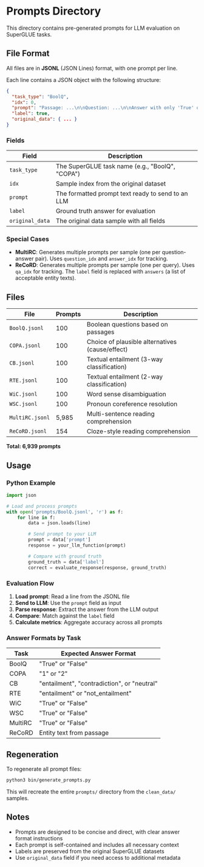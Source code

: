 # Prompts Directory

This directory contains pre-generated prompts for LLM evaluation on SuperGLUE tasks.

## File Format

All files are in **JSONL** (JSON Lines) format, with one prompt per line.

Each line contains a JSON object with the following structure:

```json
{
  "task_type": "BoolQ",
  "idx": 0,
  "prompt": "Passage: ...\n\nQuestion: ...\n\nAnswer with only 'True' or 'False'.",
  "label": true,
  "original_data": { ... }
}
```

### Fields

| Field           | Description                                       |
| --------------- | ------------------------------------------------- |
| `task_type`     | The SuperGLUE task name (e.g., "BoolQ", "COPA")   |
| `idx`           | Sample index from the original dataset            |
| `prompt`        | The formatted prompt text ready to send to an LLM |
| `label`         | Ground truth answer for evaluation                |
| `original_data` | The original data sample with all fields          |

### Special Cases

- **MultiRC**: Generates multiple prompts per sample (one per question-answer pair). Uses `question_idx` and `answer_idx` for tracking.
- **ReCoRD**: Generates multiple prompts per sample (one per query). Uses `qa_idx` for tracking. The `label` field is replaced with `answers` (a list of acceptable entity texts).

## Files

| File            | Prompts | Description                                     |
| --------------- | ------- | ----------------------------------------------- |
| `BoolQ.jsonl`   | 100     | Boolean questions based on passages             |
| `COPA.jsonl`    | 100     | Choice of plausible alternatives (cause/effect) |
| `CB.jsonl`      | 100     | Textual entailment (3-way classification)       |
| `RTE.jsonl`     | 100     | Textual entailment (2-way classification)       |
| `WiC.jsonl`     | 100     | Word sense disambiguation                       |
| `WSC.jsonl`     | 100     | Pronoun coreference resolution                  |
| `MultiRC.jsonl` | 5,985   | Multi-sentence reading comprehension            |
| `ReCoRD.jsonl`  | 154     | Cloze-style reading comprehension               |

**Total: 6,939 prompts**

## Usage

### Python Example

```python
import json

# Load and process prompts
with open('prompts/BoolQ.jsonl', 'r') as f:
    for line in f:
        data = json.loads(line)

        # Send prompt to your LLM
        prompt = data['prompt']
        response = your_llm_function(prompt)

        # Compare with ground truth
        ground_truth = data['label']
        correct = evaluate_response(response, ground_truth)
```

### Evaluation Flow

1. **Load prompt**: Read a line from the JSONL file
2. **Send to LLM**: Use the `prompt` field as input
3. **Parse response**: Extract the answer from the LLM output
4. **Compare**: Match against the `label` field
5. **Calculate metrics**: Aggregate accuracy across all prompts

### Answer Formats by Task

| Task    | Expected Answer Format                      |
| ------- | ------------------------------------------- |
| BoolQ   | "True" or "False"                           |
| COPA    | "1" or "2"                                  |
| CB      | "entailment", "contradiction", or "neutral" |
| RTE     | "entailment" or "not_entailment"            |
| WiC     | "True" or "False"                           |
| WSC     | "True" or "False"                           |
| MultiRC | "True" or "False"                           |
| ReCoRD  | Entity text from passage                    |

## Regeneration

To regenerate all prompt files:

```bash
python3 bin/generate_prompts.py
```

This will recreate the entire `prompts/` directory from the `clean_data/` samples.

## Notes

- Prompts are designed to be concise and direct, with clear answer format instructions
- Each prompt is self-contained and includes all necessary context
- Labels are preserved from the original SuperGLUE datasets
- Use `original_data` field if you need access to additional metadata

